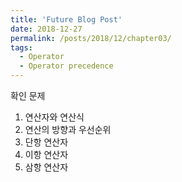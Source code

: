 ```yaml
---
title: 'Future Blog Post'
date: 2018-12-27
permalink: /posts/2018/12/chapter03/
tags:
  - Operator
  - Operator precedence
---
```

확인 문제

1. 연산자와 연산식
2. 연산의 방향과 우선순위
3. 단항 연산자
4. 이항 연산자
5. 삼항 연산자
